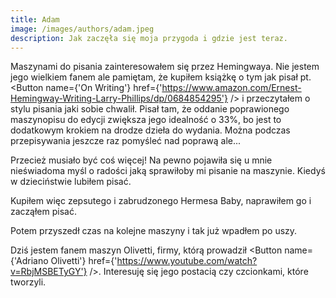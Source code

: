 ```yaml
---
title: Adam
image: /images/authors/adam.jpeg
description: Jak zaczęła się moja przygoda i gdzie jest teraz.
---
```


Maszynami do pisania zainteresowałem się przez Hemingwaya. Nie jestem jego wielkiem fanem ale pamiętam, że kupiłem książkę o tym jak pisał pt. <Button name={'On Writing'} href={'https://www.amazon.com/Ernest-Hemingway-Writing-Larry-Phillips/dp/0684854295'} /> i przeczytałem o stylu pisania jaki sobie
chwalił. Pisał tam, że oddanie poprawionego maszynopisu do edycji zwiększa jego idealność o 33%, bo jest to dodatkowym krokiem na drodze dzieła do wydania. Można podczas przepisywania jeszcze raz pomyśleć nad poprawą ale...

Przecież musiało być coś więcej! Na pewno pojawiła się u mnie nieświadoma myśl o radości jaką sprawiłoby mi pisanie na maszynie. Kiedyś w dzieciństwie lubiłem pisać.

Kupiłem więc zepsutego i zabrudzonego Hermesa Baby, naprawiłem go i zacząłem pisać.

Potem przyszedł czas na kolejne maszyny i tak już wpadłem po uszy.

Dziś jestem fanem maszyn Olivetti, firmy, którą prowadził <Button name={'Adriano Olivetti'} href={'https://www.youtube.com/watch?v=RbjMSBETyGY'} />. Interesuję się jego postacią czy
czcionkami, które tworzyli.
